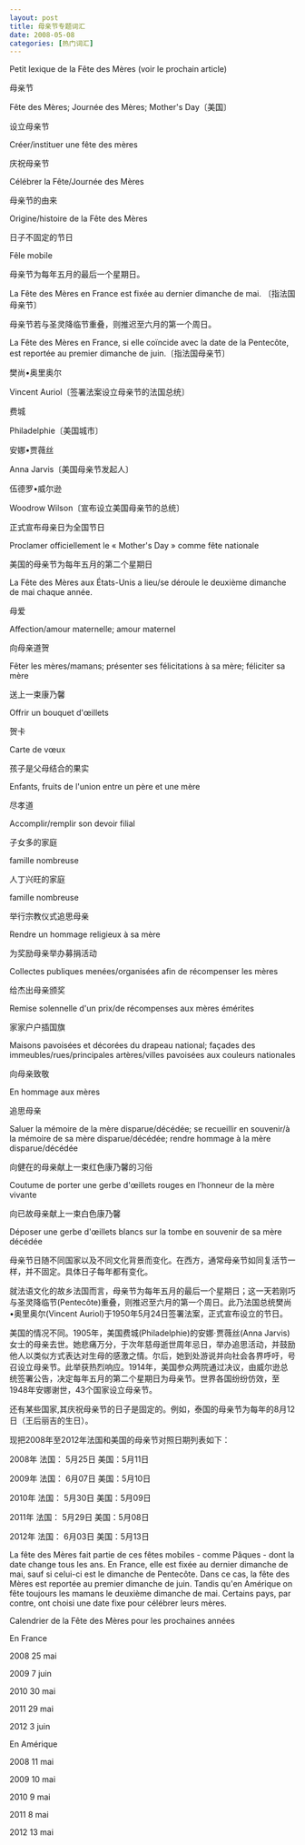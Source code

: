 ```yaml
---
layout: post
title: 母亲节专题词汇
date: 2008-05-08
categories: [热门词汇]  
---
```


Petit lexique de la Fête des Mères (voir le prochain article)

母亲节

Fête des Mères; Journée des Mères; Mother's Day〔美国〕

设立母亲节

Créer/instituer une fête des mères

庆祝母亲节

Célébrer la Fête/Journée des Mères

母亲节的由来

Origine/histoire de la Fête des Mères

日子不固定的节日

Fêle mobile

母亲节为每年五月的最后一个星期日。

La Fête des Mères en France est fixée au dernier dimanche de mai. 〔指法国母亲节〕

母亲节若与圣灵降临节重叠，则推迟至六月的第一个周日。

La Fête des Mères en France, si elle coïncide avec la date de la Pentecôte, est reportée au premier dimanche de juin.〔指法国母亲节〕

樊尚•奥里奥尔

Vincent Auriol〔签署法案设立母亲节的法国总统〕

费城

Philadelphie〔美国城市〕

安娜•贾薇丝

Anna Jarvis〔美国母亲节发起人〕

伍德罗•威尔逊

Woodrow Wilson〔宣布设立美国母亲节的总统〕

正式宣布母亲日为全国节日

Proclamer officiellement le « Mother's Day » comme fête nationale

美国的母亲节为每年五月的第二个星期日

La Fête des Mères aux États-Unis a lieu/se déroule le deuxième dimanche de mai chaque année.

母爱

Affection/amour maternelle; amour maternel

向母亲道贺

Fêter les mères/mamans; présenter ses félicitations à sa mère; féliciter sa mère

送上一束康乃馨

Offrir un bouquet d'œillets

贺卡

Carte de vœux

孩子是父母结合的果实

Enfants, fruits de l'union entre un père et une mère

尽孝道

Accomplir/remplir son devoir filial

子女多的家庭

famille nombreuse

人丁兴旺的家庭

famille nombreuse

举行宗教仪式追思母亲

Rendre un hommage religieux à sa mère

为奖励母亲举办募捐活动

Collectes publiques menées/organisées afin de récompenser les mères

给杰出母亲颁奖

Remise solennelle d'un prix/de récompenses aux mères émérites

家家户户插国旗

Maisons pavoisées et décorées du drapeau national; façades des immeubles/rues/principales artères/villes pavoisées aux couleurs nationales

向母亲致敬

En hommage aux mères

追思母亲

Saluer la mémoire de la mère disparue/décédée; se recueillir en souvenir/à la mémoire de sa mère disparue/décédée; rendre hommage à la mère disparue/décédée

向健在的母亲献上一束红色康乃馨的习俗

Coutume de porter une gerbe d'œillets rouges en l’honneur de la mère vivante

向已故母亲献上一束白色康乃馨

Déposer une gerbe d'œillets blancs sur la tombe en souvenir de sa mère décédée



母亲节日随不同国家以及不同文化背景而变化。在西方，通常母亲节如同复活节一样，并不固定。具体日子每年都有变化。

就法语文化的故乡法国而言，母亲节为每年五月的最后一个星期日；这一天若刚巧与圣灵降临节(Pentecôte)重叠，则推迟至六月的第一个周日。此乃法国总统樊尚•奥里奥尔(Vincent Auriol)于1950年5月24日签署法案，正式宣布设立的节日。

美国的情况不同。1905年，美国费城(Philadelphie)的安娜·贾薇丝(Anna Jarvis)女士的母亲去世。她悲痛万分，于次年慈母逝世周年忌日，举办追思活动，并鼓励他人以类似方式表达对生母的感激之情。尔后，她到处游说并向社会各界呼吁，号召设立母亲节。此举获热烈响应。1914年，美国参众两院通过决议，由威尔逊总统签署公告，决定每年五月的第二个星期日为母亲节。世界各国纷纷仿效，至1948年安娜谢世，43个国家设立母亲节。

还有某些国家,其庆祝母亲节的日子是固定的。例如，泰国的母亲节为每年的8月12日（王后丽吉的生日）。

现把2008年至2012年法国和美国的母亲节对照日期列表如下：

2008年 法国： 5月25日 美国：5月11日

2009年 法国： 6月07日 美国：5月10日

2010年 法国： 5月30日 美国：5月09日

2011年 法国： 5月29日 美国：5月08日

2012年 法国： 6月03日 美国：5月13日

La fête des Mères fait partie de ces fêtes mobiles - comme Pâques - dont la date change tous les ans. En France, elle est fixée au dernier dimanche de mai, sauf si celui-ci est le dimanche de Pentecôte. Dans ce cas, la fête des Mères est reportée au premier dimanche de juin. Tandis qu'en Amérique on fête toujours les mamans le deuxième dimanche de mai. Certains pays, par contre, ont choisi une date fixe pour célébrer leurs mères.

Calendrier de la Fête des Mères pour les prochaines années

En France

2008 25 mai

2009 7 juin

2010 30 mai

2011 29 mai

2012 3 juin

En Amérique

2008 11 mai

2009 10 mai

2010 9 mai

2011 8 mai

2012 13 mai

